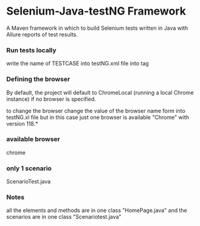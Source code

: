 # Selenium-Java-testNG Framework

A Maven framework in which to build Selenium tests written in Java with Allure reports of test results.


### Run tests locally

write the name of TESTCASE into testNG.xml file into <class name="test.TESTCASE NAME"/> tag 

### Defining the browser

By default, the project will default to ChromeLocal (running a local Chrome instance) if no browser is specified.

to change the browser change the value of the browser name form <parameter name="browser" value="chrome"></parameter> into testNG.xl file 
but in this case just one browser is available "Chrome" with version 118.*

### available browser
chrome 

### only 1 scenario 
ScenarioTest.java 
### Notes
all the elements and methods are in one class "HomePage.java" and the scenarios are in one class "Scenariotest.java"
